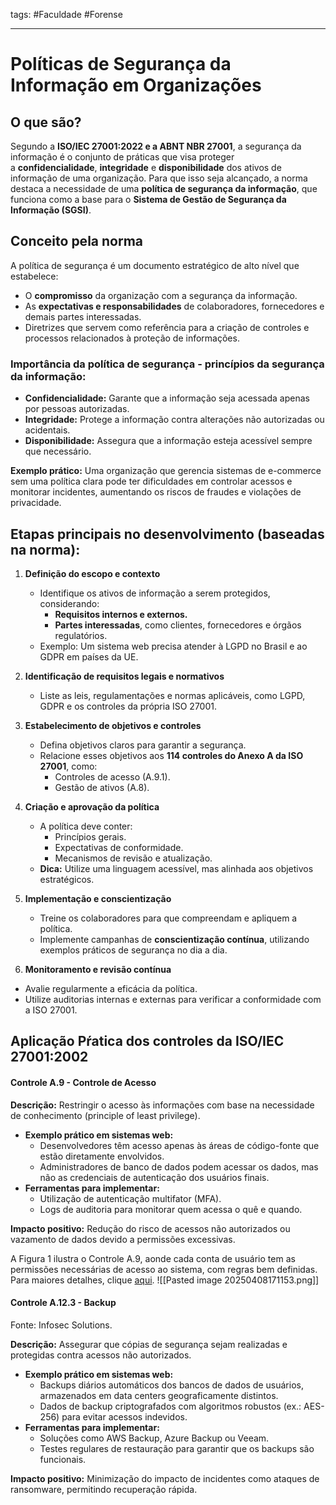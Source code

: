 tags: #Faculdade #Forense 
___
# Políticas de Segurança da Informação em Organizações
## O que são?
Segundo a **ISO/IEC 27001:2022 e a ABNT NBR 27001**, a segurança da informação é o conjunto de práticas que visa proteger a **confidencialidade**, **integridade** e **disponibilidade** dos ativos de informação de uma organização. Para que isso seja alcançado, a norma destaca a necessidade de uma **política de segurança da informação**, que funciona como a base para o **Sistema de Gestão de Segurança da Informação (SGSI)**.
## Conceito pela norma
A política de segurança é um documento estratégico de alto nível que estabelece:

- O **compromisso** da organização com a segurança da informação.
- As **expectativas e responsabilidades** de colaboradores, fornecedores e demais partes interessadas.
- Diretrizes que servem como referência para a criação de controles e processos relacionados à proteção de informações.
### Importância da política de segurança - princípios da segurança da informação:

- **Confidencialidade:** Garante que a informação seja acessada apenas por pessoas autorizadas.
- **Integridade:** Protege a informação contra alterações não autorizadas ou acidentais.
- **Disponibilidade:** Assegura que a informação esteja acessível sempre que necessário.

**Exemplo prático:** Uma organização que gerencia sistemas de e-commerce sem uma política clara pode ter dificuldades em controlar acessos e monitorar incidentes, aumentando os riscos de fraudes e violações de privacidade.

## Etapas principais no desenvolvimento (baseadas na norma):

1. **Definição do escopo e contexto**
    
    - Identifique os ativos de informação a serem protegidos, considerando:
        - **Requisitos internos e externos.**
        - **Partes interessadas**, como clientes, fornecedores e órgãos regulatórios.
    - Exemplo: Um sistema web precisa atender à LGPD no Brasil e ao GDPR em países da UE.
2. **Identificação de requisitos legais e normativos**
    
    - Liste as leis, regulamentações e normas aplicáveis, como LGPD, GDPR e os controles da própria ISO 27001.
3. **Estabelecimento de objetivos e controles**
    
    - Defina objetivos claros para garantir a segurança.
    - Relacione esses objetivos aos **114 controles do Anexo A da ISO 27001**, como:
        - Controles de acesso (A.9.1).
        - Gestão de ativos (A.8).
4. **Criação e aprovação da política**
    
    - A política deve conter:
        - Princípios gerais.
        - Expectativas de conformidade.
        - Mecanismos de revisão e atualização.
    - **Dica:** Utilize uma linguagem acessível, mas alinhada aos objetivos estratégicos.
5. **Implementação e conscientização**
    
    - Treine os colaboradores para que compreendam e apliquem a política.
    - Implemente campanhas de **conscientização contínua**, utilizando exemplos práticos de segurança no dia a dia.
6. **Monitoramento e revisão contínua**
    

- Avalie regularmente a eficácia da política.
- Utilize auditorias internas e externas para verificar a conformidade com a ISO 27001.

## Aplicação Pŕatica dos controles da ISO/IEC 27001:2002
#### Controle A.9 - Controle de Acesso

**Descrição:** Restringir o acesso às informações com base na necessidade de conhecimento (principle of least privilege).

- **Exemplo prático em sistemas web:**
    - Desenvolvedores têm acesso apenas às áreas de código-fonte que estão diretamente envolvidos.
    - Administradores de banco de dados podem acessar os dados, mas não as credenciais de autenticação dos usuários finais.
- **Ferramentas para implementar:**
    - Utilização de autenticação multifator (MFA).
    - Logs de auditoria para monitorar quem acessa o quê e quando.

**Impacto positivo:** Redução do risco de acessos não autorizados ou vazamento de dados devido a permissões excessivas.

A Figura 1 ilustra o Controle A.9, aonde cada conta de usuário tem as permissões necessárias de acesso ao sistema, com regras bem definidas.  Para maiores detalhes, clique [aqui](https://www.cert.govt.nz/information-and-advice/critical-controls/principle-of-least-privilege/).
![[Pasted image 20250408171153.png]]
#### **Controle A.12.3 - Backup**
Fonte: Infosec Solutions.

**Descrição:** Assegurar que cópias de segurança sejam realizadas e protegidas contra acessos não autorizados.

- **Exemplo prático em sistemas web:**
    - Backups diários automáticos dos bancos de dados de usuários, armazenados em data centers geograficamente distintos.
    - Dados de backup criptografados com algoritmos robustos (ex.: AES-256) para evitar acessos indevidos.
- **Ferramentas para implementar:**
    - Soluções como AWS Backup, Azure Backup ou Veeam.
    - Testes regulares de restauração para garantir que os backups são funcionais.

**Impacto positivo:** Minimização do impacto de incidentes como ataques de ransomware, permitindo recuperação rápida.
